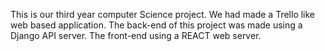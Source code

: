 This is our third year computer Science project. We had made a Trello like web based application. The back-end of this project was made using a Django API server. The front-end using a REACT web server.
